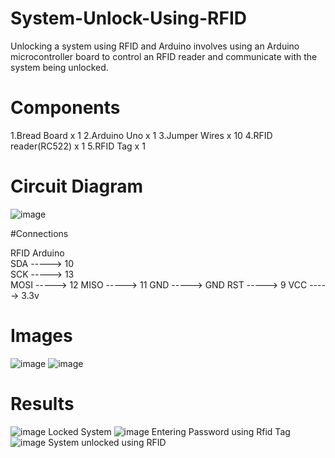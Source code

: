 # System-Unlock-Using-RFID

Unlocking a system using RFID and Arduino involves using an Arduino microcontroller board to control an RFID reader and communicate with the system being unlocked.

# Components

1.Bread Board x 1
2.Arduino Uno x 1
3.Jumper Wires x 10
4.RFID reader(RC522) x 1
5.RFID Tag x 1

# Circuit Diagram

![image](https://user-images.githubusercontent.com/73241374/236282887-d26ef7f1-c15c-4428-8f76-0a2a0a35e16b.png)

#Connections

RFID     Arduino <br/>
SDA -----> 10 <br/>
SCK -----> 13 <br/>
MOSI -----> 12
MISO -----> 11
GND -----> GND
RST -----> 9
VCC -----> 3.3v

# Images

![image](https://user-images.githubusercontent.com/73241374/236283392-6c0b6ba0-64f8-4594-9df4-b08bb14ae3a5.png)
![image](https://user-images.githubusercontent.com/73241374/236283426-0f33080a-d27e-458a-95f6-2943eca7f9d2.png)

# Results
![image](https://user-images.githubusercontent.com/73241374/236283500-1a233e24-e039-4379-a702-2ec93b43e1ef.png)
Locked System
![image](https://user-images.githubusercontent.com/73241374/236283547-0421035b-9ccd-47a0-bb27-f9f8ff29ca2c.png)
Entering Password using Rfid Tag
![image](https://user-images.githubusercontent.com/73241374/236283587-74f9d1a6-1833-417d-ad5e-44cc8b30f7b8.png)
System unlocked using RFID
